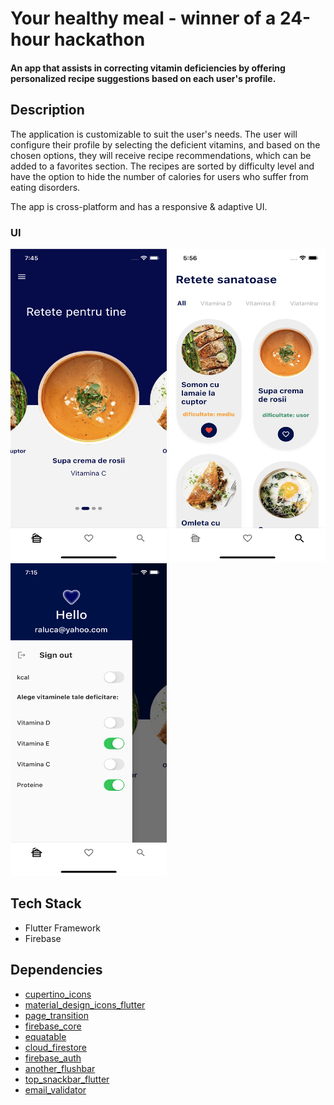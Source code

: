 # Your healthy meal - winner of a 24-hour hackathon


#### An app that assists in correcting vitamin deficiencies by offering personalized recipe suggestions based on each user's profile.

## Description

The application is customizable to suit the user's needs. The user will configure their profile by selecting the deficient vitamins, and based on the chosen options, they will receive recipe recommendations, which can be added to a favorites section. The recipes are sorted by difficulty level and have the option to hide the number of calories for users who suffer from eating disorders.

The app is cross-platform and has a responsive & adaptive UI.

### UI

<p float="left">
  <img src="assets/images/app-img1.png" width="250" height="500" />
  <img src="assets/images/app-img2.png" width="250" height="500"/> 
  <img src="assets/images/app-img3.png" width="250" height="500"/>
</p>

## Tech Stack

* Flutter Framework
* Firebase 

## Dependencies

  * [cupertino_icons](https://pub.dev/packages/cupertino_icons)
  * [material_design_icons_flutter](https://pub.dev/packages/material_design_icons_flutter)
  * [page_transition](https://pub.dev/packages/page_transition)
  * [firebase_core](https://pub.dev/packages/firebase_core)
  * [equatable](https://pub.dev/packages/equatable)
  * [cloud_firestore](https://pub.dev/packages/cloud_firestore)
  * [firebase_auth](https://pub.dev/packages/firebase_auth)
  * [another_flushbar](https://pub.dev/packages/another_flushbar)
  * [top_snackbar_flutter](https://pub.dev/packages/top_snackbar_flutter)
  * [email_validator](https://pub.dev/packages/email_validator)
